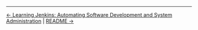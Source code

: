 

<!-- FooterStart -->
---
[← Learning Jenkins: Automating Software Development and System Administration](../../README.md) | [README →](../0_02_why_choose_jenkins/README.md)
<!-- FooterEnd -->
